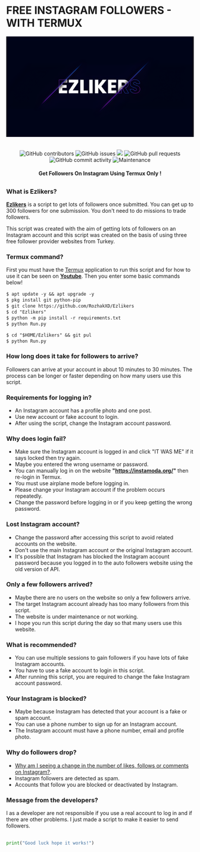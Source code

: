# FREE INSTAGRAM FOLLOWERS - WITH TERMUX
<div align="center">
  <img src="Data/Ezlikers.png">
  <br>
  <br>
  <p>
    <img alt="GitHub contributors" src="https://img.shields.io/github/contributors/rozhakxd/Ezlikers">
    <img alt="GitHub issues" src="https://img.shields.io/github/issues/rozhakxd/Ezlikers">
    <img src="https://img.shields.io/badge/PRs-welcome-brightgreen.svg?style=shields">
    <img alt="GitHub pull requests" src="https://img.shields.io/github/issues-pr/rozhakxd/Ezlikers">
    <img alt="GitHub commit activity" src="https://img.shields.io/github/commit-activity/m/rozhakxd/Ezlikers">
    <img alt="Maintenance" src="https://img.shields.io/maintenance/no/2023">
  </p>
  <h4> Get Followers On Instagram Using Termux Only ! </h4>
</div>

##

### What is Ezlikers?
[**Ezlikers**](https://github.com/RozhakXD/Ezlikers) is a script to get lots of followers once submitted. You can get up to 300 followers for one submission. You don't need to do missions to trade followers.

This script was created with the aim of getting lots of followers on an Instagram account and this script was created on the basis of using three free follower provider websites from Turkey.

### Termux command?
First you must have the [Termux](https://f-droid.org/repo/com.termux_118.apk) application to run this script and for how to use it can be seen on [**Youtube**](https://youtu.be/3ZtuiDx3vtI). Then you enter some basic commands below!
```
$ apt update -y && apt upgrade -y
$ pkg install git python-pip
$ git clone https://github.com/RozhakXD/Ezlikers
$ cd "Ezlikers"
$ python -m pip install -r requirements.txt
$ python Run.py
```

```
$ cd "$HOME/Ezlikers" && git pul
$ python Run.py
```

### How long does it take for followers to arrive?
Followers can arrive at your account in about 10 minutes to 30 minutes. The process can be longer or faster depending on how many users use this script.

### Requirements for logging in?

- An Instagram account has a profile photo and one post.
- Use new account or fake account to login.
- After using the script, change the Instagram account password.

### Why does login fail?

- Make sure the Instagram account is logged in and click "IT WAS ME" if it says locked then try again.
- Maybe you entered the wrong username or password.
- You can manually log in on the website **"https://instamoda.org/"** then re-login in Termux.
- You must use airplane mode before logging in.
- Please change your Instagram account if the problem occurs repeatedly.
- Change the password before logging in or if you keep getting the wrong password.

### Lost Instagram account?

- Change the password after accessing this script to avoid related accounts on the website.
- Don't use the main Instagram account or the original Instagram account.
- It's possible that Instagram has blocked the Instagram account password because you logged in to the auto followers website using the old version of API.

### Only a few followers arrived?

- Maybe there are no users on the website so only a few followers arrive.
- The target Instagram account already has too many followers from this script.
- The website is under maintenance or not working.
- I hope you run this script during the day so that many users use this website.

### What is recommended?

- You can use multiple sessions to gain followers if you have lots of fake Instagram accounts.
- You have to use a fake account to login in this script.
- After running this script, you are required to change the fake Instagram account password.

### Your Instagram is blocked?

- Maybe because Instagram has detected that your account is a fake or spam account.
- You can use a phone number to sign up for an Instagram account.
- The Instagram account must have a phone number, email and profile photo.

### Why do followers drop?

- [Why am I seeing a change in the number of likes, follows or comments on Instagram?](https://help.instagram.com/572730176521116/?helpref=search&query=Mengapa%20saya%20melihat%20ada%20perubahan%20jumlah%20suka%2C%20ikuti%2C%20atau%20komentar%20di%20Instagram%3F&search_session_id=&sr=1).
- Instagram followers are detected as spam.
- Accounts that follow you are blocked or deactivated by Instagram.

### Message from the developers?
I as a developer are not responsible if you use a real account to log in and if there are other problems. I just made a script to make it easier to send followers.

##
```python
print("Good luck hope it works!")
```
##
